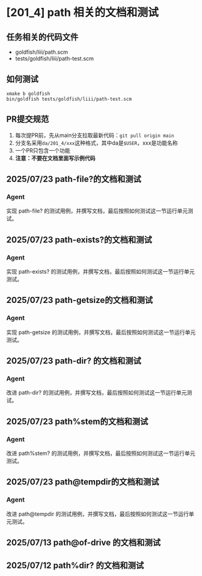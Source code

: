 # [201_4] path 相关的文档和测试
## 任务相关的代码文件
- goldfish/liii/path.scm
- tests/goldfish/liii/path-test.scm

## 如何测试
```
xmake b goldfish
bin/goldfish tests/goldfish/liii/path-test.scm
```

## PR提交规范
1. 每次提PR前，先从main分支拉取最新代码：`git pull origin main`
2. 分支名采用`da/201_4/xxx`这种格式，其中da是`$USER`，xxx是功能名称
3. 一个PR只包含一个功能
4. **注意：不要在文档里面写示例代码**

## 2025/07/23 path-file?的文档和测试
### Agent
实现 path-file? 的测试用例，并撰写文档，最后按照如何测试这一节运行单元测试。

## 2025/07/23 path-exists?的文档和测试
### Agent
实现 path-exists? 的测试用例，并撰写文档，最后按照如何测试这一节运行单元测试。

## 2025/07/23 path-getsize的文档和测试
### Agent
实现 path-getsize 的测试用例，并撰写文档，最后按照如何测试这一节运行单元测试。

## 2025/07/23 path-dir? 的文档和测试
### Agent
改进 path-dir? 的测试用例，并撰写文档，最后按照如何测试这一节运行单元测试。

## 2025/07/23 path%stem的文档和测试
### Agent
改进 path%stem? 的测试用例，并撰写文档，最后按照如何测试这一节运行单元测试。

## 2025/07/23 path@tempdir的文档和测试
### Agent
改进 path@tempdir 的测试用例，并撰写文档，最后按照如何测试这一节运行单元测试。

## 2025/07/13 path@of-drive 的文档和测试

## 2025/07/12 path%dir? 的文档和测试